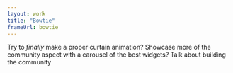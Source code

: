 ```yaml
---
layout: work
title: "Bowtie"
frameUrl: bowtie
---
```

Try to *finally* make a proper curtain animation? Showcase more of the community aspect with a carousel of the best widgets? Talk about building the community
